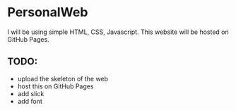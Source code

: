 # PersonalWeb

I will be using simple HTML, CSS, Javascript. This website will be hosted on GitHub Pages.

## TODO:

- upload the skeleton of the web
- host this on GitHub Pages
- add slick
- add font
